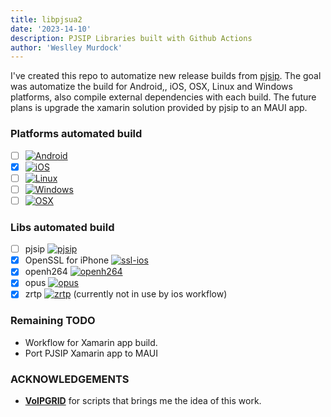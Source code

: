 ```yaml
---
title: libpjsua2
date: '2023-14-10'
description: PJSIP Libraries built with Github Actions 
author: 'Weslley Murdock'
---
```

 
<!--Introduction -->
I've created this repo to automatize new release builds from [pjsip](https://github.com/pjsip).
The goal was automatize the build for Android,, iOS, OSX, Linux and Windows platforms, also compile external dependencies with each build.
The future plans is upgrade the xamarin solution provided by pjsip to an MAUI app. 
<br>
 
<!-- Your badges -->

### Platforms automated build

- [ ] [![Android](https://img.shields.io/badge/Android-3DDC84?style=for-the-badge&logo=android&logoColor=white)](https://github.com/weslleymurdock/libpjsua2/actions/workflows/android.yml)
- [x] [![iOS](https://img.shields.io/badge/iOS-000000?style=for-the-badge&logo=ios&logoColor=white)](https://github.com/weslleymurdock/libpjsua2/actions/workflows/ios.yml)
- [ ] [![Linux](https://img.shields.io/badge/Linux-FCC624?style=for-the-badge&logo=linux&logoColor=black)](https://github.com/weslleymurdock/libpjsua2/actions/workflows/linux.yml)
- [ ] [![Windows](https://img.shields.io/badge/Windows-0078D6?style=for-the-badge&logo=windows&logoColor=white)](https://github.com/weslleymurdock/libpjsua2/actions/workflows/win32.yml)
- [ ] [![OSX](https://img.shields.io/badge/mac%20os-000000?style=for-the-badge&logo=macos&logoColor=F0F0F0)](https://github.com/weslleymurdock/libpjsua2/actions/workflows/osx.yml)

### Libs automated build

- [ ] pjsip [![pjsip](https://img.shields.io/badge/github-%23121011.svg?style=for-the-badge&logo=github&logoColor=white)](https://github.com/pjsip/pjproject)
- [x] OpenSSL for iPhone [![ssl-ios](https://img.shields.io/badge/github-%23121011.svg?style=for-the-badge&logo=github&logoColor=white)](https://github.com/x2on/OpenSSL-for-iPhone)
- [x] openh264 [![openh264](https://img.shields.io/badge/github-%23121011.svg?style=for-the-badge&logo=github&logoColor=white)](https://www.github.com/cisco/openh264)
- [x] opus [![opus](https://img.shields.io/badge/github-%23121011.svg?style=for-the-badge&logo=github&logoColor=white)](https://github.com/xiph/opus/)
- [x] zrtp [![zrtp](https://img.shields.io/badge/github-%23121011.svg?style=for-the-badge&logo=github&logoColor=white)](https://github.com/wernerd/ZRTP4PJ) (currently not in use by ios workflow)

### Remaining TODO


* Workflow for Xamarin app build.
* Port PJSIP Xamarin app to MAUI
 
<!-- Credit -->
### ACKNOWLEDGEMENTS 
- [**VoIPGRID**](https://github.com/VoIPGRID) for scripts that brings me the idea of this work. 